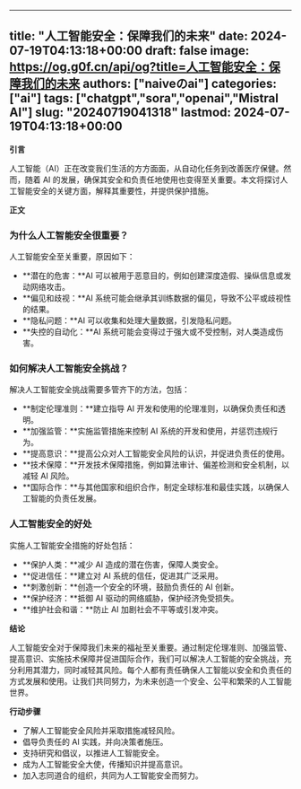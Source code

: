 
---
title: "人工智能安全：保障我们的未来"
date: 2024-07-19T04:13:18+00:00
draft: false
image: https://og.g0f.cn/api/og?title=人工智能安全：保障我们的未来
authors: ["naiveのai"]
categories: ["ai"]
tags: ["chatgpt","sora","openai","Mistral AI"]
slug: "20240719041318"
lastmod: 2024-07-19T04:13:18+00:00
---
**引言**

人工智能（AI）正在改变我们生活的方方面面，从自动化任务到改善医疗保健。然而，随着 AI 的发展，确保其安全和负责任地使用也变得至关重要。本文将探讨人工智能安全的关键方面，解释其重要性，并提供保护措施。

**正文**

### 为什么人工智能安全很重要？

人工智能安全至关重要，原因如下：

* **潜在的危害：**AI 可以被用于恶意目的，例如创建深度造假、操纵信息或发动网络攻击。
* **偏见和歧视：**AI 系统可能会继承其训练数据的偏见，导致不公平或歧视性的结果。
* **隐私问题：**AI 可以收集和处理大量数据，引发隐私问题。
* **失控的自动化：**AI 系统可能会变得过于强大或不受控制，对人类造成伤害。

### 如何解决人工智能安全挑战？

解决人工智能安全挑战需要多管齐下的方法，包括：

* **制定伦理准则：**建立指导 AI 开发和使用的伦理准则，以确保负责任和透明。
* **加强监管：**实施监管措施来控制 AI 系统的开发和使用，并惩罚违规行为。
* **提高意识：**提高公众对人工智能安全风险的认识，并促进负责任的使用。
* **技术保障：**开发技术保障措施，例如算法审计、偏差检测和安全机制，以减轻 AI 风险。
* **国际合作：**与其他国家和组织合作，制定全球标准和最佳实践，以确保人工智能的负责任发展。

### 人工智能安全的好处

实施人工智能安全措施的好处包括：

* **保护人类：**减少 AI 造成的潜在伤害，保障人类安全。
* **促进信任：**建立对 AI 系统的信任，促进其广泛采用。
* **刺激创新：**创造一个安全的环境，鼓励负责任的 AI 创新。
* **保护经济：**抵御 AI 驱动的网络威胁，保护经济免受损失。
* **维护社会和谐：**防止 AI 加剧社会不平等或引发冲突。

**结论**

人工智能安全对于保障我们未来的福祉至关重要。通过制定伦理准则、加强监管、提高意识、实施技术保障并促进国际合作，我们可以解决人工智能的安全挑战，充分利用其潜力，同时减轻其风险。每个人都有责任确保人工智能以安全和负责任的方式发展和使用。让我们共同努力，为未来创造一个安全、公平和繁荣的人工智能世界。

**行动步骤**

* 了解人工智能安全风险并采取措施减轻风险。
* 倡导负责任的 AI 实践，并向决策者施压。
* 支持研究和倡议，以推进人工智能安全。
* 成为人工智能安全大使，传播知识并提高意识。
* 加入志同道合的组织，共同为人工智能安全而努力。